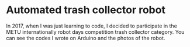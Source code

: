 # Automated trash collector robot

In 2017, when I was just learning to code, I decided to participate in the METU internationally robot days competition trash collector category. You can see the codes I wrote on Arduino and the photos of the robot.
